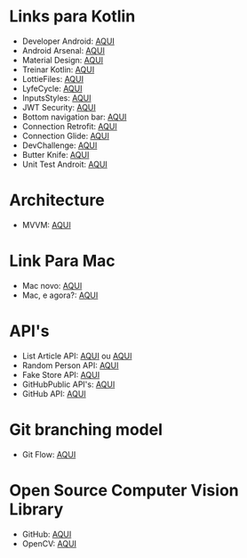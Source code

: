 # Links para Kotlin
- Developer Android: [AQUI](https://developer.android.com/)
- Android Arsenal: [AQUI](https://android-arsenal.com/)
- Material Design: [AQUI](https://material.io/)
- Treinar Kotlin: [AQUI](https://play.kotlinlang.org/koans/overview)
- LottieFiles: [AQUI](https://lottiefiles.com)
- LyfeCycle: [AQUI](https://developer.android.com/guide/components/activities/activity-lifecycle)
- InputsStyles: [AQUI](https://medium.com/omisoft/textinputlayout-styling-8b36a5e0d73c)
- JWT Security: [AQUI](https://medium.com/@maison.moa/using-jwt-json-web-tokens-to-authorize-users-and-protect-api-routes-3e04a1453c3e)
- Bottom navigation bar: [AQUI](https://material.io/components/bottom-navigation/android#bottom-navigation-bar)
- Connection Retrofit: [AQUI](https://medium.com/@alifyzfpires/consumindo-api-rest-com-retrofit-kotlin-no-android-abba52820cc)
- Connection Glide: [AQUI](https://github.com/bumptech/glide)
- DevChallenge: [AQUI](https://www.devchallenge.com.br/challenges)
- Butter Knife: [AQUI](https://jakewharton.github.io/butterknife/)
- Unit Test Androit: [AQUI](https://developer.android.com/training/testing/fundamentals)

# Architecture
- MVVM: [AQUI](https://developer.android.com/jetpack/guide?gclid=CjwKCAjwmeiIBhA6EiwA-uaeFa5QVkyirf5OOjQE1yIT2J8r1VYKKY24W7m-xgy87ERnEDXjeQ8BHxoCPNQQAvD_BwE&gclsrc=aw.ds)

# Link Para Mac
- Mac novo: [AQUI](https://www.youtube.com/watch?v=DfvsnMxCpsI)
- Mac, e agora?: [AQUI](https://www.tecmundo.com.br/apple/2342-comprei-um-mac-e-agora-.htm)

# API's
- List Article API: [AQUI](https://api.spaceflightnewsapi.net/v3/documentation#/) ou [AQUI](https://spaceflightnewsapi.net)
- Random Person API: [AQUI](https://randomuser.me)
- Fake Store API: [AQUI](https://fakestoreapi.com)
- GitHubPublic API's: [AQUI](https://github.com/public-apis/public-apis)
- GitHub API: [AQUI](https://docs.github.com/pt/rest)

# Git branching model
- Git Flow: [AQUI](https://nvie.com/posts/a-successful-git-branching-model/)

# Open Source Computer Vision Library
- GitHub: [AQUI](https://github.com/opencv/opencv)
- OpenCV: [AQUI](https://opencv.org)